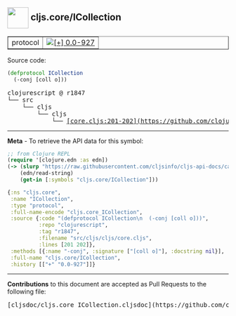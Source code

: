 ## <img width="48px" valign="middle" src="http://i.imgur.com/Hi20huC.png"> cljs.core/ICollection

 <table border="1">
<tr>

<td>protocol</td>
<td><a href="https://github.com/cljsinfo/cljs-api-docs/tree/0.0-927"><img valign="middle" alt="[+] 0.0-927" src="https://img.shields.io/badge/+-0.0--927-lightgrey.svg"></a> </td>
</tr>
</table>






Source code:

```clj
(defprotocol ICollection
  (-conj [coll o]))
```

 <pre>
clojurescript @ r1847
└── src
    └── cljs
        └── cljs
            └── <ins>[core.cljs:201-202](https://github.com/clojure/clojurescript/blob/r1847/src/cljs/cljs/core.cljs#L201-L202)</ins>
</pre>


---

__Meta__ - To retrieve the API data for this symbol:

```clj
;; from Clojure REPL
(require '[clojure.edn :as edn])
(-> (slurp "https://raw.githubusercontent.com/cljsinfo/cljs-api-docs/catalog/cljs-api.edn")
    (edn/read-string)
    (get-in [:symbols "cljs.core/ICollection"]))
```

```clj
{:ns "cljs.core",
 :name "ICollection",
 :type "protocol",
 :full-name-encode "cljs.core_ICollection",
 :source {:code "(defprotocol ICollection\n  (-conj [coll o]))",
          :repo "clojurescript",
          :tag "r1847",
          :filename "src/cljs/cljs/core.cljs",
          :lines [201 202]},
 :methods [{:name "-conj", :signature ["[coll o]"], :docstring nil}],
 :full-name "cljs.core/ICollection",
 :history [["+" "0.0-927"]]}

```

---

__Contributions__ to this document are accepted as Pull Requests to the following file:

 <pre>
[cljsdoc/cljs.core_ICollection.cljsdoc](https://github.com/cljsinfo/cljs-api-docs/blob/master/cljsdoc/cljs.core_ICollection.cljsdoc)
</pre>

